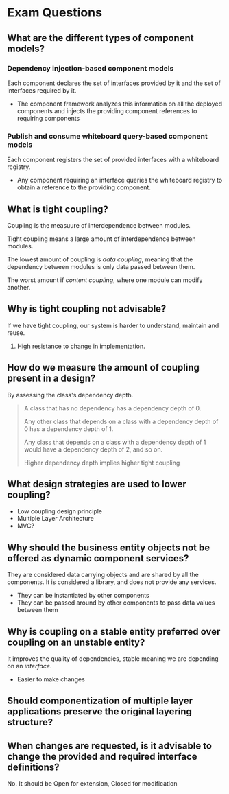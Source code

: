 # Exam Questions

## What are the different types of component models?

### Dependency injection-based component models

Each component declares the set of interfaces provided by it and the set of interfaces required by it.

- The component framework analyzes this information on all the deployed components and injects the providing component references to requiring components

### Publish and consume whiteboard query-based component models

Each component registers the set of provided interfaces with a whiteboard registry.

- Any component requiring an interface queries the whiteboard registry to obtain a reference to the providing component.

## What is tight coupling?

Coupling is the measuure of interdependence between modules.

Tight coupling means a large amount of interdependence between modules.

The lowest amount of coupling is _data coupling_, meaning that the dependency between modules is only data passed between them.

The worst amount if _content coupling_, where one module can modify another.

## Why is tight coupling not advisable?

If we have tight coupling, our system is harder to understand, maintain and reuse.

1. High resistance to change in implementation.

## How do we measure the amount of coupling present in a design?

By assessing the class's dependency depth.

> A class that has no dependency has a dependency depth of 0.
>
> Any other class that depends on a class with a dependency depth of 0 has a dependency depth of 1.
>
> Any class that depends on a class with a dependency depth of 1 would have a dependency depth of 2, and so on.
>
> Higher dependency depth implies higher tight coupling

## What design strategies are used to lower coupling?

- Low coupling design principle
- Multiple Layer Architecture
- MVC?

## Why should the business entity objects not be offered as dynamic component services?

They are considered data carrying objects and are shared by all the components. It is considered a library, and does not provide any services.

- They can be instantiated by other components
- They can be passed around by other components to pass data values between them

## Why is coupling on a stable entity preferred over coupling on an unstable entity?

It improves the quality of dependencies, stable meaning we are depending on an _interface_.

- Easier to make changes

## Should componentization of multiple layer applications preserve the original layering structure?

## When changes are requested, is it advisable to change the provided and required interface definitions?

No. It should be Open for extension, Closed for modification
